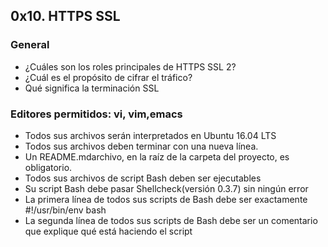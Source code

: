 ## 0x10. HTTPS SSL

### General
 - ¿Cuáles son los roles principales de HTTPS SSL 2?
 - ¿Cuál es el propósito de cifrar el tráfico?
 - Qué significa la terminación SSL

### Editores permitidos: vi, vim,emacs
 - Todos sus archivos serán interpretados en Ubuntu 16.04 LTS
 - Todos sus archivos deben terminar con una nueva línea.
 - Un README.mdarchivo, en la raíz de la carpeta del proyecto, es obligatorio.
 - Todos sus archivos de script Bash deben ser ejecutables
 - Su script Bash debe pasar Shellcheck(versión 0.3.7) sin ningún error
 - La primera línea de todos sus scripts de Bash debe ser exactamente #!/usr/bin/env bash
 - La segunda línea de todos sus scripts de Bash debe ser un comentario que explique qué está haciendo el script

